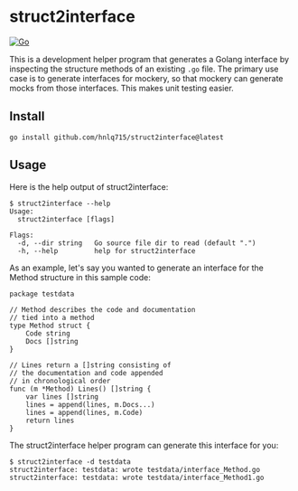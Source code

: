 # struct2interface

[![Go](https://github.com/hnlq715/struct2interface/actions/workflows/go.yml/badge.svg)](https://github.com/hnlq715/struct2interface/actions/workflows/go.yml)

This is a development helper program that generates a Golang interface by inspecting
the structure methods of an existing `.go` file. The primary use case is to generate
interfaces for mockery, so that mockery can generate mocks from those interfaces. This
makes unit testing easier.

## Install

```
go install github.com/hnlq715/struct2interface@latest
```

## Usage

Here is the help output of struct2interface:

```
$ struct2interface --help
Usage:
  struct2interface [flags]

Flags:
  -d, --dir string   Go source file dir to read (default ".")
  -h, --help         help for struct2interface
```

As an example, let's say you wanted to generate an interface for the Method structure
in this sample code:

```
package testdata

// Method describes the code and documentation
// tied into a method
type Method struct {
	Code string
	Docs []string
}

// Lines return a []string consisting of
// the documentation and code appended
// in chronological order
func (m *Method) Lines() []string {
	var lines []string
	lines = append(lines, m.Docs...)
	lines = append(lines, m.Code)
	return lines
}
```

The struct2interface helper program can generate this interface for you:

```
$ struct2interface -d testdata
struct2interface: testdata: wrote testdata/interface_Method.go
struct2interface: testdata: wrote testdata/interface_Method1.go
```
